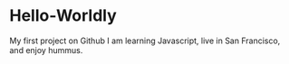 # Hello-Worldly
My first project on Github
I am learning Javascript, live in San Francisco, and enjoy hummus.
